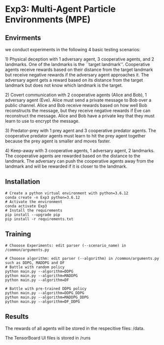 # Exp3: Multi-Agent Particle Environments (MPE)

## Envirments
we conduct experiments in the following $4$ basic testing scenarios: 

1\) Physical deception with $1$ adversary agent, $3$ cooperative agents, and $2$ landmarks. One of the landmarks is the ``target landmark''. Cooperative agents receive rewards based on their distance from the target landmark but receive negative rewards if the adversary agent approaches it. The adversary agent gets a reward based on its distance from the target landmark but does not know which landmark is the target. 

2\) Covert communication with $2$ cooperative agents (Alice and Bob), $1$ adversary agent (Eve). Alice must send a private message to Bob over a public channel. Alice and Bob receive rewards based on how well Bob reconstructs the message, but they receive negative rewards if Eve can reconstruct the message. Alice and Bob have a private key that they must learn to use to encrypt the message. 

3\) Predator-prey with $1$ prey agent and $3$ cooperative predator agents. The cooperative predator agents must learn to hit the prey agent together because the prey agent is smaller and moves faster. 

4\) Keep-away with $3$ cooperative agents, $1$ adversary agent, $2$ landmarks. The cooperative agents are rewarded based on the distance to the landmark. The adversary can push the cooperative agents away from the landmark and will be rewarded if it is closer to the landmark. 

## Installation
```
# Create a python virtual environment with python=3.6.12
conda create -n Exp3 python=3.6.12
# Activate the environment
conda activate Exp3
# Install the requirements
pip install --upgrade pip
pip install -r requirements.txt
```

## Training
```
# Chooose Experiments: edit parser (--scenario_name) in /common/arguments.py

# Chooose algorithm: edit parser (--algorithm) in /common/arguments.py such as DDPG, MADDPG and DF
# Battle with random policy 
python main.py --algorithm=DDPG
python main.py --algorithm=MADDPG
python main.py --algorithm=DF

# Battle with pre-trained DDPG policy
python main.py --algorithm=DDPG_DDPG
python main.py --algorithm=MADDPG_DDPG
python main.py --algorithm=DF_DDPG
```

## Results
The rewards of all agents will be stored in the respecitive files: /data.

The TensorBoard UI files is stored in /runs